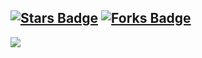<a href="https://github.com/ThreadedDev/ThreadedDev/stargazers"><img src="https://img.shields.io/github/stars/ThreadedDev/ThreadedDev" alt="Stars Badge"/></a>
<a href="https://github.com/ThreadedDev/ThreadedDev/network/members"><img src="https://img.shields.io/github/forks/ThreadedDev/ThreadedDev" alt="Forks Badge"/></a>
---
![](https://github-readme-stats.vercel.app/api/top-langs/?username=ThreadedDev&theme=dracula&hide_border=true&include_all_commits=false&count_private=false&layout=compact)
